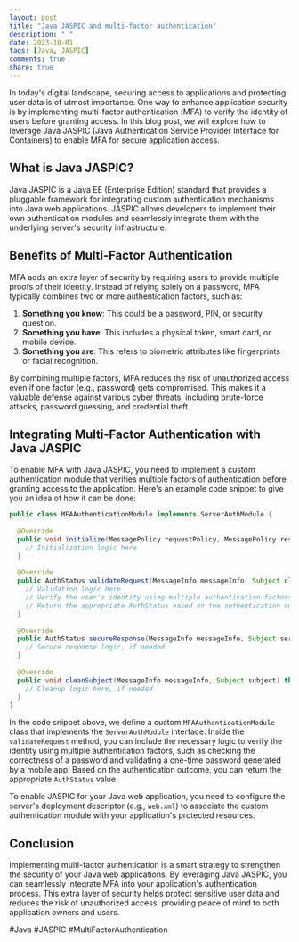 ```yaml
---
layout: post
title: "Java JASPIC and multi-factor authentication"
description: " "
date: 2023-10-01
tags: [Java, JASPIC]
comments: true
share: true
---
```


In today's digital landscape, securing access to applications and protecting user data is of utmost importance. One way to enhance application security is by implementing multi-factor authentication (MFA) to verify the identity of users before granting access. In this blog post, we will explore how to leverage Java JASPIC (Java Authentication Service Provider Interface for Containers) to enable MFA for secure application access.

## What is Java JASPIC?

Java JASPIC is a Java EE (Enterprise Edition) standard that provides a pluggable framework for integrating custom authentication mechanisms into Java web applications. JASPIC allows developers to implement their own authentication modules and seamlessly integrate them with the underlying server's security infrastructure.

## Benefits of Multi-Factor Authentication

MFA adds an extra layer of security by requiring users to provide multiple proofs of their identity. Instead of relying solely on a password, MFA typically combines two or more authentication factors, such as:

1. **Something you know**: This could be a password, PIN, or security question.
2. **Something you have**: This includes a physical token, smart card, or mobile device.
3. **Something you are**: This refers to biometric attributes like fingerprints or facial recognition.

By combining multiple factors, MFA reduces the risk of unauthorized access even if one factor (e.g., password) gets compromised. This makes it a valuable defense against various cyber threats, including brute-force attacks, password guessing, and credential theft.

## Integrating Multi-Factor Authentication with Java JASPIC

To enable MFA with Java JASPIC, you need to implement a custom authentication module that verifies multiple factors of authentication before granting access to the application. Here's an example code snippet to give you an idea of how it can be done:

```java
public class MFAAuthenticationModule implements ServerAuthModule {
  
  @Override
  public void initialize(MessagePolicy requestPolicy, MessagePolicy responsePolicy, CallbackHandler handler, Map options) throws AuthException {
    // Initialization logic here
  }
  
  @Override
  public AuthStatus validateRequest(MessageInfo messageInfo, Subject clientSubject, Subject serviceSubject) throws AuthException {
    // Validation logic here
    // Verify the user's identity using multiple authentication factors
    // Return the appropriate AuthStatus based on the authentication outcome
  }
  
  @Override
  public AuthStatus secureResponse(MessageInfo messageInfo, Subject serviceSubject) throws AuthException {
    // Secure response logic, if needed
  }
  
  @Override
  public void cleanSubject(MessageInfo messageInfo, Subject subject) throws AuthException {
    // Cleanup logic here, if needed
  }
}
```

In the code snippet above, we define a custom `MFAAuthenticationModule` class that implements the `ServerAuthModule` interface. Inside the `validateRequest` method, you can include the necessary logic to verify the identity using multiple authentication factors, such as checking the correctness of a password and validating a one-time password generated by a mobile app. Based on the authentication outcome, you can return the appropriate `AuthStatus` value.

To enable JASPIC for your Java web application, you need to configure the server's deployment descriptor (e.g., `web.xml`) to associate the custom authentication module with your application's protected resources.

## Conclusion

Implementing multi-factor authentication is a smart strategy to strengthen the security of your Java web applications. By leveraging Java JASPIC, you can seamlessly integrate MFA into your application's authentication process. This extra layer of security helps protect sensitive user data and reduces the risk of unauthorized access, providing peace of mind to both application owners and users.

#Java #JASPIC #MultiFactorAuthentication